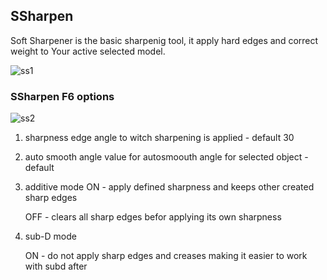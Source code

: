 ## SSharpen

Soft Sharpener is the basic sharpenig tool, it apply hard edges and correct weight to Your active selected model.

![ss1](https://raw.githubusercontent.com/mx1001/hardops_manual/master/docs/Hops/operators/sharpeners/img/ss1.png)

### SSharpen F6 options

![ss2](https://raw.githubusercontent.com/mx1001/hardops_manual/master/docs/Hops/operators/sharpeners/img/ss2.png)

1. sharpness
   edge angle to witch sharpening is applied - default 30


2. auto smooth angle
   value for autosmoouth angle for selected object - default 

3. additive mode
   ON - apply defined sharpness and keeps other created sharp edges

   OFF - clears all sharp edges befor applying its own sharpness

4. sub-D mode

   ON - do not apply sharp edges and creases making it easier to work with subd after